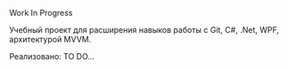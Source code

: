 Work In Progress

Учебный проект для расширения навыков работы с Git, C#, .Net, WPF, архитектурой MVVM.

Реализовано: 
TO DO...
